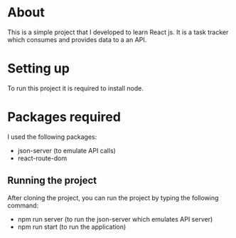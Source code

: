 # About
This is a simple project that I developed to learn React js. It is a task tracker which consumes and provides data to a an API.

# Setting up 

To run this project it is required to install node. 

# Packages required

I used the following packages:
- json-server (to emulate API calls)
- react-route-dom 

## Running the project

After cloning the project, you can run the project by typing the following command:

- npm run server (to run the json-server which emulates API server)
- npm run start (to run the application)

